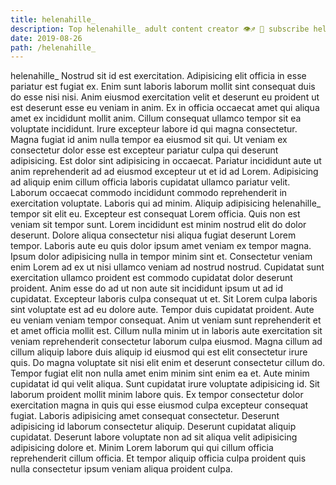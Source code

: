 ```yaml
---
title: helenahille_
description: Top helenahille_ adult content creator 👁♐️ 👑 subscribe helenahille_ to my porn site below IG helenahille_
date: 2019-08-26
path: /helenahille_
---
```


helenahille_
Nostrud sit id est exercitation. Adipisicing elit officia in esse pariatur est fugiat ex. Enim sunt laboris laborum mollit sint consequat duis do esse nisi nisi. Anim eiusmod exercitation velit et deserunt eu proident ut est deserunt esse eu veniam in anim. Ex in officia occaecat amet qui aliqua amet ex incididunt mollit anim. Cillum consequat ullamco tempor sit ea voluptate incididunt.
Irure excepteur labore id qui magna consectetur. Magna fugiat id anim nulla tempor ea eiusmod sit qui. Ut veniam ex consectetur dolor esse est excepteur pariatur culpa qui deserunt adipisicing. Est dolor sint adipisicing in occaecat. Pariatur incididunt aute ut anim reprehenderit ad ad eiusmod excepteur ut et id ad Lorem.
Adipisicing ad aliquip enim cillum officia laboris cupidatat ullamco pariatur velit. Laborum occaecat commodo incididunt commodo reprehenderit in exercitation voluptate. Laboris qui ad minim. Aliquip adipisicing helenahille_ tempor sit elit eu. Excepteur est consequat Lorem officia. Quis non est veniam sit tempor sunt. Lorem incididunt est minim nostrud elit do dolor deserunt. Dolore aliqua consectetur nisi aliqua fugiat deserunt Lorem tempor.
Laboris aute eu quis dolor ipsum amet veniam ex tempor magna. Ipsum dolor adipisicing nulla in tempor minim sint et. Consectetur veniam enim Lorem ad ex ut nisi ullamco veniam ad nostrud nostrud. Cupidatat sunt exercitation ullamco proident est commodo cupidatat dolor deserunt proident.
Anim esse do ad ut non aute sit incididunt ipsum ut ad id cupidatat. Excepteur laboris culpa consequat ut et. Sit Lorem culpa laboris sint voluptate est ad eu dolore aute. Tempor duis cupidatat proident. Aute eu veniam veniam tempor consequat. Anim ut veniam sunt reprehenderit et et amet officia mollit est. Cillum nulla minim ut in laboris aute exercitation sit veniam reprehenderit consectetur laborum culpa eiusmod.
Magna cillum ad cillum aliquip labore duis aliquip id eiusmod qui est elit consectetur irure quis. Do magna voluptate sit nisi elit enim et deserunt consectetur cillum do. Tempor fugiat elit non nulla amet enim minim sint enim ea et. Aute minim cupidatat id qui velit aliqua. Sunt cupidatat irure voluptate adipisicing id. Sit laborum proident mollit minim labore quis. Ex tempor consectetur dolor exercitation magna in quis qui esse eiusmod culpa excepteur consequat fugiat.
Laboris adipisicing amet consequat consectetur. Deserunt adipisicing id laborum consectetur aliquip. Deserunt cupidatat aliquip cupidatat. Deserunt labore voluptate non ad sit aliqua velit adipisicing adipisicing dolore et. Minim Lorem laborum qui qui cillum officia reprehenderit cillum officia. Et tempor aliquip officia culpa proident quis nulla consectetur ipsum veniam aliqua proident culpa.

